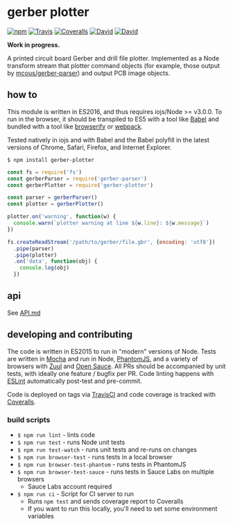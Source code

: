 # gerber plotter
[![npm](https://img.shields.io/npm/v/gerber-plotter.svg?style=flat-square)](https://www.npmjs.com/package/gerber-plotter)
[![Travis](https://img.shields.io/travis/mcous/gerber-plotter.svg?style=flat-square)](https://travis-ci.org/mcous/gerber-plotter)
[![Coveralls](https://img.shields.io/coveralls/mcous/gerber-plotter.svg?style=flat-square)](https://coveralls.io/github/mcous/gerber-plotter)
[![David](https://img.shields.io/david/mcous/gerber-plotter.svg?style=flat-square)](https://david-dm.org/mcous/gerber-plotter)
[![David](https://img.shields.io/david/dev/mcous/gerber-plotter.svg?style=flat-square)](https://david-dm.org/mcous/gerber-plotter#info=devDependencies)

**Work in progress.**

A printed circuit board Gerber and drill file plotter. Implemented as a Node transform stream that plotter command objects (for example, those output by [mcous/gerber-parser](https://github.com/mcous/gerber-parser)) and output PCB image objects.

## how to

This module is written in ES2016, and thus requires iojs/Node >= v3.0.0. To run in the browser, it should be transpiled to ES5 with a tool like [Babel](https://babeljs.io/) and bundled with a tool like [browserify](http://browserify.org/) or [webpack](http://webpack.github.io/).

Tested natively in iojs and with Babel and the Babel polyfill in the latest versions of Chrome, Safari, Firefox, and Internet Explorer.

`$ npm install gerber-plotter`

``` javascript
const fs = require('fs')
const gerberParser = require('gerber-parser')
const gerberPlotter = require('gerber-plotter')

const parser = gerberParser()
const plotter = gerberPlotter()

plotter.on('warning', function(w) {
  console.warn(`plotter warning at line ${w.line}: ${w.message}`)
})

fs.createReadStream('/path/to/gerber/file.gbr', {encoding: 'utf8'})
  .pipe(parser)
  .pipe(plotter)
  .on('data', function(obj) {
    console.log(obj)
  })
```

## api

See [API.md](./API.md)

## developing and contributing

The code is written in ES2015 to run in "modern" versions of Node. Tests are written in [Mocha](http://mochajs.org/) and run in Node, [PhantomJS](http://phantomjs.org/), and a variety of browsers with [Zuul](https://github.com/defunctzombie/zuul) and [Open Sauce](https://saucelabs.com/opensauce/). All PRs should be accompanied by unit tests, with ideally one feature / bugfix per PR. Code linting happens with [ESLint](http://eslint.org/) automatically post-test and pre-commit.

Code is deployed on tags via [TravisCI](https://travis-ci.org/) and code coverage is tracked with [Coveralls](https://coveralls.io/).

### build scripts

* `$ npm run lint` - lints code
* `$ npm run test` - runs Node unit tests
* `$ npm run test-watch` - runs unit tests and re-runs on changes
* `$ npm run browser-test` - runs tests in a local browser
* `$ npm run browser-test-phantom` - runs tests in PhantomJS
* `$ npm run browser-test-sauce` - runs tests in Sauce Labs on multiple browsers
  * Sauce Labs account required
* `$ npm run ci` - Script for CI server to run
  * Runs `npm test` and sends coverage report to Coveralls
  * If you want to run this locally, you'll need to set some environment variables
